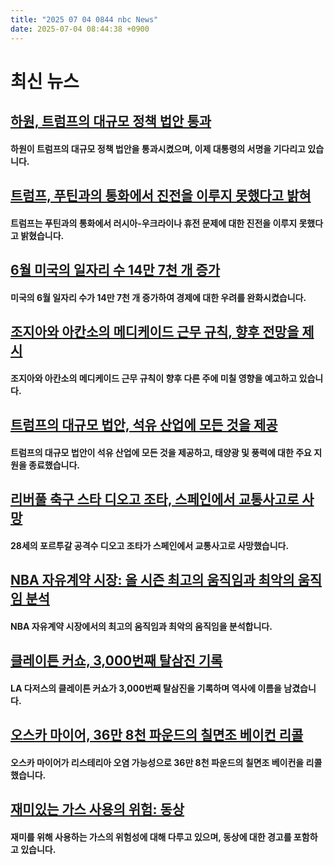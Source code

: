 ```yaml
---
title: "2025 07 04 0844 nbc News"
date: 2025-07-04 08:44:38 +0900
---
```


# 최신 뉴스  
## [하원, 트럼프의 대규모 정책 법안 통과](https://www.nbcnews.com/politics/congress/house-final-vote-trump-big-beautiful-bill-republicans-rcna216626)  
#### 하원이 트럼프의 대규모 정책 법안을 통과시켰으며, 이제 대통령의 서명을 기다리고 있습니다.  
## [트럼프, 푸틴과의 통화에서 진전을 이루지 못했다고 밝혀](https://www.nbcnews.com/politics/trump-administration/donald-trump-vladimir-putin-call-russia-ukraine-war-ceasefire-rcna216888)  
#### 트럼프는 푸틴과의 통화에서 러시아-우크라이나 휴전 문제에 대한 진전을 이루지 못했다고 밝혔습니다.  
## [6월 미국의 일자리 수 14만 7천 개 증가](https://www.nbcnews.com/business/economy/june-2025-jobs-report-what-to-know-unemployment-rate-economy-right-now-rcna216599)  
#### 미국의 6월 일자리 수가 14만 7천 개 증가하여 경제에 대한 우려를 완화시켰습니다.  
## [조지아와 아칸소의 메디케이드 근무 규칙, 향후 전망을 제시](https://www.nbcnews.com/news/health-news/georgia-arkansas-medicaid-work-rules-preview-s-coming-nationwide-rcna216235)  
#### 조지아와 아칸소의 메디케이드 근무 규칙이 향후 다른 주에 미칠 영향을 예고하고 있습니다.  
## [트럼프의 대규모 법안, 석유 산업에 모든 것을 제공](https://www.nbcnews.com/business/energy/trump-megabill-gives-oil-industry-everything-wants-ends-key-support-so-rcna216777)  
#### 트럼프의 대규모 법안이 석유 산업에 모든 것을 제공하고, 태양광 및 풍력에 대한 주요 지원을 종료했습니다.  
## [리버풀 축구 스타 디오고 조타, 스페인에서 교통사고로 사망](https://www.nbcnews.com/sports/soccer/diogo-jota-killed-liverpool-soccer-star-car-crash-rcna216673)  
#### 28세의 포르투갈 공격수 디오고 조타가 스페인에서 교통사고로 사망했습니다.  
## [NBA 자유계약 시장: 올 시즌 최고의 움직임과 최악의 움직임 분석](https://www.nbcnews.com/sports/nba/nba-free-agency-breaking-best-worst-moves-far-offseason-rcna216623)  
#### NBA 자유계약 시장에서의 최고의 움직임과 최악의 움직임을 분석합니다.  
## [클레이튼 커쇼, 3,000번째 탈삼진 기록](https://www.nbcnews.com/sports/mlb/clayton-kershaw-history-3000th-career-strikeout-dodger-stadium-rcna216659)  
#### LA 다저스의 클레이튼 커쇼가 3,000번째 탈삼진을 기록하며 역사에 이름을 남겼습니다.  
## [오스카 마이어, 36만 8천 파운드의 칠면조 베이컨 리콜](https://www.nbcnews.com/news/us-news/nearly-368000-pounds-oscar-mayer-turkey-bacon-recalled-listera-rcna216633)  
#### 오스카 마이어가 리스테리아 오염 가능성으로 36만 8천 파운드의 칠면조 베이컨을 리콜했습니다.  
## [재미있는 가스 사용의 위험: 동상](https://www.nbcnews.com/health/health-news/chilling-risk-recreational-nitrous-oxide-use-frostbite-rcna216556)  
#### 재미를 위해 사용하는 가스의 위험성에 대해 다루고 있으며, 동상에 대한 경고를 포함하고 있습니다.